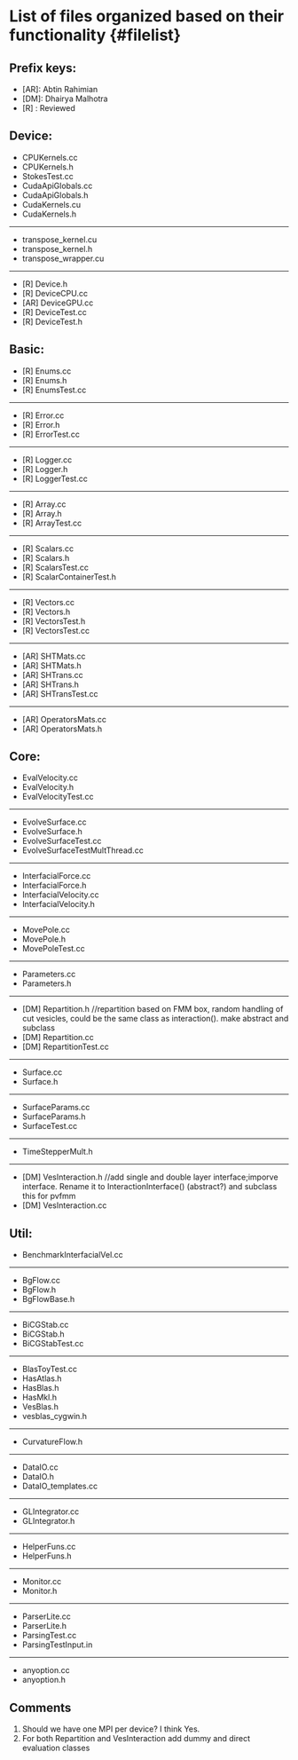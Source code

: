 List of files organized based on their functionality {#filelist}
====================================================

Prefix keys:
------------
- [AR]: Abtin Rahimian
- [DM]: Dhairya Malhotra
- [R] : Reviewed

Device:
-------
- CPUKernels.cc
- CPUKernels.h
- StokesTest.cc
- CudaApiGlobals.cc
- CudaApiGlobals.h
- CudaKernels.cu
- CudaKernels.h
- - -
- transpose_kernel.cu
- transpose_kernel.h
- transpose_wrapper.cu
- - -
- [R] Device.h
- [R] DeviceCPU.cc
- [AR] DeviceGPU.cc
- [R] DeviceTest.cc
- [R] DeviceTest.h

Basic:
------
- [R] Enums.cc
- [R] Enums.h
- [R] EnumsTest.cc
- - -
- [R] Error.cc
- [R] Error.h
- [R] ErrorTest.cc
- - -
- [R] Logger.cc
- [R] Logger.h
- [R] LoggerTest.cc
- - -
- [R] Array.cc
- [R] Array.h
- [R] ArrayTest.cc
- - -
- [R] Scalars.cc
- [R] Scalars.h
- [R] ScalarsTest.cc
- [R] ScalarContainerTest.h
- - -
- [R] Vectors.cc
- [R] Vectors.h
- [R] VectorsTest.h
- [R] VectorsTest.cc
- - -
- [AR] SHTMats.cc
- [AR] SHTMats.h
- [AR] SHTrans.cc
- [AR] SHTrans.h
- [AR] SHTransTest.cc
- - -
- [AR] OperatorsMats.cc
- [AR] OperatorsMats.h

Core:
-----
- EvalVelocity.cc
- EvalVelocity.h
- EvalVelocityTest.cc
- - -
- EvolveSurface.cc
- EvolveSurface.h
- EvolveSurfaceTest.cc
- EvolveSurfaceTestMultThread.cc
- - -
- InterfacialForce.cc
- InterfacialForce.h
- InterfacialVelocity.cc
- InterfacialVelocity.h
- - -
- MovePole.cc
- MovePole.h
- MovePoleTest.cc
- - -
- Parameters.cc
- Parameters.h
- - -
- [DM] Repartition.h       //repartition based on FMM box, random handling of cut vesicles, could be the same class as interaction(). make abstract and subclass
- [DM] Repartition.cc
- [DM] RepartitionTest.cc
- - -
- Surface.cc
- Surface.h
- - -
- SurfaceParams.cc
- SurfaceParams.h
- SurfaceTest.cc
- - -
- TimeStepperMult.h
- - -
- [DM] VesInteraction.h    //add single and double layer interface;imporve interface. Rename it to InteractionInterface() (abstract?) and subclass this for pvfmm
- [DM] VesInteraction.cc

Util:
-----
- BenchmarkInterfacialVel.cc
- - -
- BgFlow.cc
- BgFlow.h
- BgFlowBase.h
- - -
- BiCGStab.cc
- BiCGStab.h
- BiCGStabTest.cc
- - -
- BlasToyTest.cc
- HasAtlas.h
- HasBlas.h
- HasMkl.h
- VesBlas.h
- vesblas_cygwin.h
- - -
- CurvatureFlow.h
- - -
- DataIO.cc
- DataIO.h
- DataIO_templates.cc
- - -
- GLIntegrator.cc
- GLIntegrator.h
- - -
- HelperFuns.cc
- HelperFuns.h
- - -
- Monitor.cc
- Monitor.h
- - -
- ParserLite.cc
- ParserLite.h
- ParsingTest.cc
- ParsingTestInput.in
- - -
- anyoption.cc
- anyoption.h

Comments
--------
1. Should we have one MPI per device? I think Yes.
1. For both Repartition and VesInteraction add dummy and direct evaluation classes
